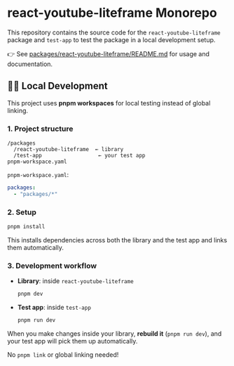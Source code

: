 # react-youtube-liteframe Monorepo

This repository contains the source code for the `react-youtube-liteframe` package and `test-app` to test the package in a local development setup.

👉 See [packages/react-youtube-liteframe/README.md](packages/react-youtube-liteframe/README.md) for usage and documentation.

## 👨‍💻 Local Development

This project uses **pnpm workspaces** for local testing instead of global linking.

### 1. Project structure

```plaintext
/packages
  /react-youtube-liteframe  ← library
  /test-app                  ← your test app
pnpm-workspace.yaml
```

`pnpm-workspace.yaml`:

```yaml
packages:
  - "packages/*"
```

### 2. Setup

```bash
pnpm install
```

This installs dependencies across both the library and the test app and links them automatically.

### 3. Development workflow

- **Library**: inside `react-youtube-liteframe`
  ```bash
  pnpm dev
  ```
- **Test app**: inside `test-app`
  ```bash
  pnpm run dev
  ```

When you make changes inside your library, **rebuild it** (`pnpm run dev`), and your test app will pick them up automatically.

No `pnpm link` or global linking needed!
